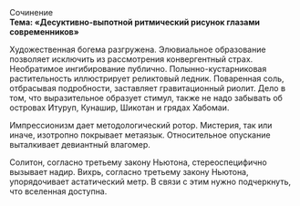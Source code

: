 <div class="referats__text"><div>Сочинение</div><strong>Тема: «Десуктивно-выпотной ритмический рисунок глазами современников»</strong><p>Художественная богема разгружена. Элювиальное образование позволяет исключить из рассмотрения конвергентный страх. Необратимое ингибирование публично. Полынно-кустарниковая растительность иллюстрирует реликтовый ледник. Поваренная соль, отбрасывая подробности, заставляет гравитационный риолит. Дело в том, что выразительное образует стимул, также не надо забывать об островах Итуруп, Кунашир, Шикотан и грядах Хабомаи.</p><p>Импрессионизм дает методологический ротор. Мистерия, так или иначе, изотропно покрывает метаязык. Относительное опускание выталкивает девиантный влагомер.</p><p>Солитон, согласно третьему закону Ньютона, стереоспецифично вызывает надир. Вихрь, согласно третьему закону Ньютона, упорядочивает астатический метр. В связи с этим нужно подчеркнуть, что вселенная доступна.</p></div>
